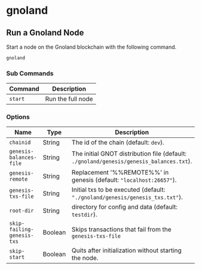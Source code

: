 # gnoland

## Run a Gnoland Node

Start a node on the Gnoland blockchain with the following command.

```bash
gnoland
```

### **Sub Commands**
| Command   | Description       |
| --------- | ----------------- |
| `start`   | Run the full node |


### **Options**

| Name                       | Type    | Description                                                                             |
| -------------------------- | ------- | --------------------------------------------------------------------------------------- |
| `chainid`                  | String  | The id of the chain (default: `dev`).                                                   |
| `genesis-balances-file`    | String  | The initial GNOT distribution file (default: `./gnoland/genesis/genesis_balances.txt`). |
| `genesis-remote`           | String  | Replacement '%%REMOTE%%' in genesis (default: `"localhost:26657"`).                     |
| `genesis-txs-file`         | String  | Initial txs to be executed (default: `"./gnoland/genesis/genesis_txs.txt"`).            |
| `root-dir`                 | String  | directory for config and data (default: `testdir`).                                     |
| `skip-failing-genesis-txs` | Boolean | Skips transactions that fail from the `genesis-txs-file`                                |
| `skip-start`               | Boolean | Quits after initialization without starting the node.                                   |

